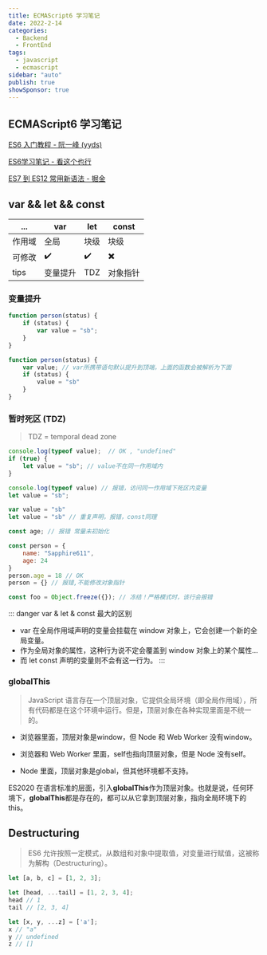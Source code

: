 ```yaml
---
title: ECMAScript6 学习笔记
date: 2022-2-14
categories:
  - Backend
  - FrontEnd
tags:
  - javascript
  - ecmascript
sidebar: "auto"
publish: true
showSponsor: true
---
```


## ECMAScript6 学习笔记

[ES6 入门教程 - 阮一峰 (yyds)](https://es6.ruanyifeng.com/#README)

[ES6学习笔记 - 看这个也行](https://www.aliyundrive.com/s/exVukKetCKw)

[ES7 到 ES12 常用新语法 - 掘金](https://juejin.cn/post/7007393969994891301)
## var && let && const 


... |var|let|const
---|---|---|---
作用域 | 全局 | 块级 | 块级
可修改  | ✔️ | ✔️  |  ✖️
tips | 变量提升 | TDZ | 对象指针

### 变量提升

```js
function person(status) {   
    if (status) {
        var value = "sb";
    } 
}

function person(status) {
    var value; // var所携带语句默认提升到顶端，上面的函数会被解析为下面
    if (status) {
        value = "sb" 
    } 
}
```

### 暂时死区 (TDZ)

> TDZ = temporal dead zone

```js
console.log(typeof value);  // OK , "undefined"
if (true) {
    let value = "sb"; // value不在同一作用域内
}
```

```js
console.log(typeof value) // 报错，访问同一作用域下死区内变量
let value = "sb"; 
```

```js
var value = "sb"
let value = "sb" // 重复声明，报错，const同理

const age; // 报错 常量未初始化

const person = {
    name: "Sapphire611",
    age: 24
}
person.age = 18 // OK
person = {} // 报错,不能修改对象指针

const foo = Object.freeze({}); // 冻结！严格模式时，该行会报错
```

::: danger var & let & const 最大的区别
- var 在全局作用域声明的变量会挂载在 window 对象上，它会创建一个新的全局变量。
- 作为全局对象的属性，这种行为说不定会覆盖到 window 对象上的某个属性...
- 而 let const 声明的变量则不会有这一行为。
:::

### globalThis

> JavaScript 语言存在一个顶层对象，它提供全局环境（即全局作用域），所有代码都是在这个环境中运行。但是，顶层对象在各种实现里面是不统一的。

- 浏览器里面，顶层对象是window，但 Node 和 Web Worker 没有window。

- 浏览器和 Web Worker 里面，self也指向顶层对象，但是 Node 没有self。

- Node 里面，顶层对象是global，但其他环境都不支持。

ES2020 在语言标准的层面，引入**globalThis**作为顶层对象。也就是说，任何环境下，**globalThis**都是存在的，都可以从它拿到顶层对象，指向全局环境下的this。

## Destructuring

> ES6 允许按照一定模式，从数组和对象中提取值，对变量进行赋值，这被称为解构（Destructuring）。

```js
let [a, b, c] = [1, 2, 3];

let [head, ...tail] = [1, 2, 3, 4];
head // 1
tail // [2, 3, 4]

let [x, y, ...z] = ['a'];
x // "a"
y // undefined
z // []
```